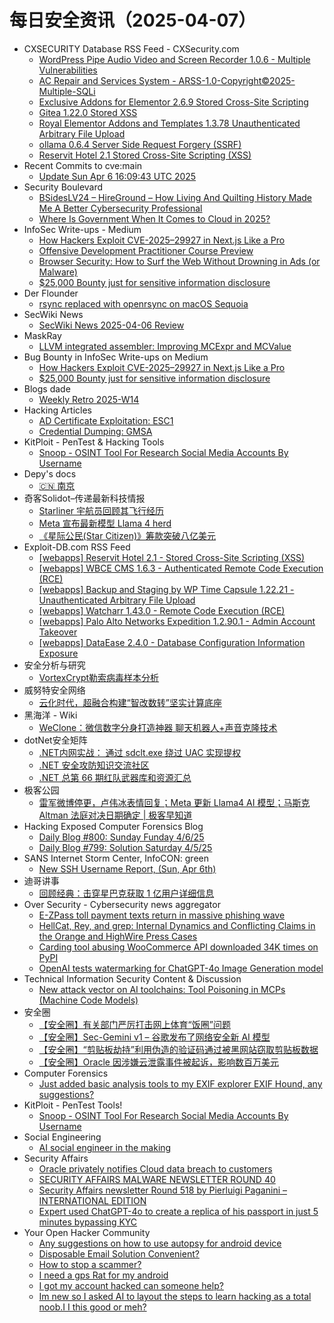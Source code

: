 # 每日安全资讯（2025-04-07）

- CXSECURITY Database RSS Feed - CXSecurity.com
  - [WordPress Pipe Audio Video and Screen Recorder 1.0.6 - Multiple Vulnerabilities](https://cxsecurity.com/issue/WLB-2025040014)
  - [AC Repair and Services System - ARSS-1.0-Copyright©2025-Multiple-SQLi](https://cxsecurity.com/issue/WLB-2025040013)
  - [Exclusive Addons for Elementor 2.6.9 Stored Cross-Site Scripting](https://cxsecurity.com/issue/WLB-2025040012)
  - [Gitea 1.22.0 Stored XSS](https://cxsecurity.com/issue/WLB-2025040011)
  - [Royal Elementor Addons and Templates 1.3.78 Unauthenticated Arbitrary File Upload](https://cxsecurity.com/issue/WLB-2025040010)
  - [ollama 0.6.4 Server Side Request Forgery (SSRF)](https://cxsecurity.com/issue/WLB-2025040009)
  - [Reservit Hotel 2.1 Stored Cross-Site Scripting (XSS)](https://cxsecurity.com/issue/WLB-2025040008)
- Recent Commits to cve:main
  - [Update Sun Apr  6 16:09:43 UTC 2025](https://github.com/trickest/cve/commit/5e7eb02deeecd13e506f97e860ebb921fd70110e)
- Security Boulevard
  - [BSidesLV24 –  HireGround – How Living And Quilting History Made Me A Better Cybersecurity Professional](https://securityboulevard.com/2025/04/bsideslv24-hireground-how-living-and-quilting-history-made-me-a-better-cybersecurity-professional/?utm_source=rss&utm_medium=rss&utm_campaign=bsideslv24-hireground-how-living-and-quilting-history-made-me-a-better-cybersecurity-professional)
  - [Where Is Government When It Comes to Cloud in 2025?](https://securityboulevard.com/2025/04/where-is-government-when-it-comes-to-cloud-in-2025/?utm_source=rss&utm_medium=rss&utm_campaign=where-is-government-when-it-comes-to-cloud-in-2025)
- InfoSec Write-ups - Medium
  - [How Hackers Exploit CVE-2025–29927 in Next.js Like a Pro](https://infosecwriteups.com/how-hackers-exploit-cve-2025-29927-in-next-js-like-a-pro-9997f48ed7ce?source=rss----7b722bfd1b8d---4)
  - [Offensive Development Practitioner Course Preview](https://infosecwriteups.com/offensive-development-practitioner-course-preview-2890ecea8bc8?source=rss----7b722bfd1b8d---4)
  - [Browser Security: How to Surf the Web Without Drowning in Ads (or Malware)](https://infosecwriteups.com/browser-security-how-to-surf-the-web-without-drowning-in-ads-or-malware-4b7b0cfe5490?source=rss----7b722bfd1b8d---4)
  - [$25,000 Bounty just for sensitive information disclosure](https://infosecwriteups.com/25-000-bounty-just-for-sensitive-information-disclosure-c4f6c5a81795?source=rss----7b722bfd1b8d---4)
- Der Flounder
  - [rsync replaced with openrsync on macOS Sequoia](https://derflounder.wordpress.com/2025/04/06/rsync-replaced-with-openrsync-on-macos-sequoia/)
- SecWiki News
  - [SecWiki News 2025-04-06 Review](http://www.sec-wiki.com/?2025-04-06)
- MaskRay
  - [LLVM integrated assembler: Improving MCExpr and MCValue](https://maskray.me/blog/2025-04-06-llvm-integrated-assembler-improving-mcexpr-mcvalue)
- Bug Bounty in InfoSec Write-ups on Medium
  - [How Hackers Exploit CVE-2025–29927 in Next.js Like a Pro](https://infosecwriteups.com/how-hackers-exploit-cve-2025-29927-in-next-js-like-a-pro-9997f48ed7ce?source=rss----7b722bfd1b8d--bug_bounty)
  - [$25,000 Bounty just for sensitive information disclosure](https://infosecwriteups.com/25-000-bounty-just-for-sensitive-information-disclosure-c4f6c5a81795?source=rss----7b722bfd1b8d--bug_bounty)
- Blogs  dade
  - [Weekly Retro 2025-W14](https://0xda.de/blog/2025/04/weekly-retro-2025-w14/)
- Hacking Articles
  - [AD Certificate Exploitation: ESC1](https://www.hackingarticles.in/ad-certificate-exploitation-esc1/)
  - [Credential Dumping: GMSA](https://www.hackingarticles.in/credential-dumping-gmsa/)
- KitPloit - PenTest &amp; Hacking Tools
  - [Snoop - OSINT Tool For Research Social Media Accounts By Username](http://www.kitploit.com/2025/04/snoop-osint-tool-for-research-social.html)
- Depy's docs
  - [🇨🇳 南京](https://wiki.rce.ink/view/?view_id=b1ae75ffe2efea17b70101dbe9d8bf42)
- 奇客Solidot–传递最新科技情报
  - [Starliner 宇航员回顾其飞行经历](https://www.solidot.org/story?sid=80978)
  - [Meta 宣布最新模型 Llama 4 herd](https://www.solidot.org/story?sid=80977)
  - [《星际公民(Star Citizen)》筹款突破八亿美元](https://www.solidot.org/story?sid=80976)
- Exploit-DB.com RSS Feed
  - [[webapps] Reservit Hotel 2.1 - Stored Cross-Site Scripting (XSS)](https://www.exploit-db.com/exploits/52133)
  - [[webapps] WBCE CMS 1.6.3 - Authenticated Remote Code Execution (RCE)](https://www.exploit-db.com/exploits/52132)
  - [[webapps] Backup and Staging by WP Time Capsule 1.22.21 - Unauthenticated Arbitrary File Upload](https://www.exploit-db.com/exploits/52131)
  - [[webapps] Watcharr 1.43.0 - Remote Code Execution (RCE)](https://www.exploit-db.com/exploits/52130)
  - [[webapps] Palo Alto Networks Expedition 1.2.90.1 - Admin Account Takeover](https://www.exploit-db.com/exploits/52129)
  - [[webapps] DataEase 2.4.0 - Database Configuration Information Exposure](https://www.exploit-db.com/exploits/52128)
- 安全分析与研究
  - [VortexCrypt勒索病毒样本分析](https://mp.weixin.qq.com/s?__biz=MzA4ODEyODA3MQ==&mid=2247491401&idx=1&sn=6aa8ba4dcf957175cdab6583956d0eba&subscene=0)
- 威努特安全网络
  - [云化时代，超融合构建“智改数转”坚实计算底座](https://mp.weixin.qq.com/s?__biz=MzAwNTgyODU3NQ==&mid=2651132160&idx=1&sn=915a85a95251926cce9404b33c034ebd&subscene=0)
- 黑海洋 - Wiki
  - [WeClone：微信数字分身打造神器 聊天机器人+声音克隆技术](https://blog.upx8.com/4728)
- dotNet安全矩阵
  - [.NET内网实战： 通过 sdclt.exe 绕过 UAC 实现提权](https://mp.weixin.qq.com/s?__biz=MzUyOTc3NTQ5MA==&mid=2247499360&idx=1&sn=dfb0019c9d20bf45c934b45363286baa&subscene=0)
  - [.NET 安全攻防知识交流社区](https://mp.weixin.qq.com/s?__biz=MzUyOTc3NTQ5MA==&mid=2247499360&idx=2&sn=6435d45f303cc6916d808dea5bd18d3f&subscene=0)
  - [.NET 总第 66 期红队武器库和资源汇总](https://mp.weixin.qq.com/s?__biz=MzUyOTc3NTQ5MA==&mid=2247499360&idx=3&sn=f2aef645310cdce4a98a885cde2f0d4b&subscene=0)
- 极客公园
  - [雷军微博停更，卢伟冰表情回复；Meta 更新 Llama4 AI 模型；马斯克 Altman 法庭对决日期确定 | 极客早知道](https://mp.weixin.qq.com/s?__biz=MTMwNDMwODQ0MQ==&mid=2653077094&idx=1&sn=d3f9ec0a0e1469a6b516c07131480c8d&subscene=0)
- Hacking Exposed Computer Forensics Blog
  - [Daily Blog #800: Sunday Funday 4/6/25](https://www.hecfblog.com/2025/04/daily-blog-800-sunday-funday-4625.html)
  - [Daily Blog #799: Solution Saturday 4/5/25](https://www.hecfblog.com/2025/04/daily-blog-799-solution-saturday-4525.html)
- SANS Internet Storm Center, InfoCON: green
  - [New SSH Username Report, (Sun, Apr 6th)](https://isc.sans.edu/diary/rss/31830)
- 迪哥讲事
  - [回顾经典：击穿星巴克获取 1 亿用户详细信息](https://mp.weixin.qq.com/s?__biz=MzIzMTIzNTM0MA==&mid=2247497373&idx=1&sn=94c1ae0cb7781f148ae8ad39952ee016&subscene=0)
- Over Security - Cybersecurity news aggregator
  - [E-ZPass toll payment texts return in massive phishing wave](https://www.bleepingcomputer.com/news/security/toll-payment-text-scam-returns-in-massive-phishing-wave/)
  - [HellCat, Rey, and grep: Internal Dynamics and Conflicting Claims in the Orange and HighWire Press Cases](https://www.suspectfile.com/hellcat-rey-and-grep-internal-dynamics-and-conflicting-claims-in-the-orange-and-highwire-press-cases/)
  - [Carding tool abusing WooCommerce API downloaded 34K times on PyPI](https://www.bleepingcomputer.com/news/security/carding-tool-abusing-woocommerce-api-downloaded-34k-times-on-pypi/)
  - [OpenAI tests watermarking for ChatGPT-4o Image Generation model](https://www.bleepingcomputer.com/news/artificial-intelligence/openai-tests-watermarking-for-chatgpt-4o-image-generation-model/)
- Technical Information Security Content & Discussion
  - [New attack vector on AI toolchains: Tool Poisoning in MCPs (Machine Code Models)](https://www.reddit.com/r/netsec/comments/1jt7c80/new_attack_vector_on_ai_toolchains_tool_poisoning/)
- 安全圈
  - [【安全圈】有关部门严厉打击网上体育“饭圈”问题](https://mp.weixin.qq.com/s?__biz=MzIzMzE4NDU1OQ==&mid=2652068921&idx=1&sn=635f6e93a0e8d61ed7c8fc91ebc76d26&subscene=0)
  - [【安全圈】Sec-Gemini v1 – 谷歌发布了网络安全新 AI 模型](https://mp.weixin.qq.com/s?__biz=MzIzMzE4NDU1OQ==&mid=2652068921&idx=2&sn=f3b4988e03e65396c1bc198f20a1cd41&subscene=0)
  - [【安全圈】“剪贴板劫持”利用伪造的验证码通过被黑网站窃取剪贴板数据](https://mp.weixin.qq.com/s?__biz=MzIzMzE4NDU1OQ==&mid=2652068921&idx=3&sn=77751c1cbf932a03e2f1128e7db92e9e&subscene=0)
  - [【安全圈】Oracle 因涉嫌云泄露事件被起诉，影响数百万美元](https://mp.weixin.qq.com/s?__biz=MzIzMzE4NDU1OQ==&mid=2652068921&idx=4&sn=1b24b2b971257e8cebf29c6ec8d9d8f8&subscene=0)
- Computer Forensics
  - [Just added basic analysis tools to my EXIF explorer EXIF Hound, any suggestions?](https://www.reddit.com/r/computerforensics/comments/1jsj8y3/just_added_basic_analysis_tools_to_my_exif/)
- KitPloit - PenTest Tools!
  - [Snoop - OSINT Tool For Research Social Media Accounts By Username](http://www.kitploit.com/2025/04/snoop-osint-tool-for-research-social.html)
- Social Engineering
  - [AI social engineer in the making](https://www.reddit.com/r/SocialEngineering/comments/1jsxrzz/ai_social_engineer_in_the_making/)
- Security Affairs
  - [Oracle privately notifies Cloud data breach to customers](https://securityaffairs.com/176278/data-breach/oracle-privately-notifies-cloud-data-breach-to-customers.html)
  - [SECURITY AFFAIRS MALWARE NEWSLETTER ROUND 40](https://securityaffairs.com/176244/malware/security-affairs-malware-newsletter-round-40.html)
  - [Security Affairs newsletter Round 518 by Pierluigi Paganini – INTERNATIONAL EDITION](https://securityaffairs.com/176235/security/security-affairs-newsletter-round-518-by-pierluigi-paganini-international-edition.html)
  - [Expert used ChatGPT-4o to create a replica of his passport in just 5 minutes bypassing KYC](https://securityaffairs.com/176224/security/chatgpt-4o-to-create-a-replica-of-his-passport-in-just-five-minutes.html)
- Your Open Hacker Community
  - [Any suggestions on how to use autopsy for android device](https://www.reddit.com/r/HowToHack/comments/1jswdpm/any_suggestions_on_how_to_use_autopsy_for_android/)
  - [Disposable Email Solution Convenient?](https://www.reddit.com/r/HowToHack/comments/1jsqn1o/disposable_email_solution_convenient/)
  - [How to stop a scammer?](https://www.reddit.com/r/HowToHack/comments/1jsuuxr/how_to_stop_a_scammer/)
  - [I need a gps Rat for my android](https://www.reddit.com/r/HowToHack/comments/1jt4zm8/i_need_a_gps_rat_for_my_android/)
  - [I got my account hacked can someone help?](https://www.reddit.com/r/HowToHack/comments/1jt43no/i_got_my_account_hacked_can_someone_help/)
  - [Im new so I asked AI to layout the steps to learn hacking as a total noob.I I this good or meh?](https://www.reddit.com/r/HowToHack/comments/1jsvan7/im_new_so_i_asked_ai_to_layout_the_steps_to_learn/)

